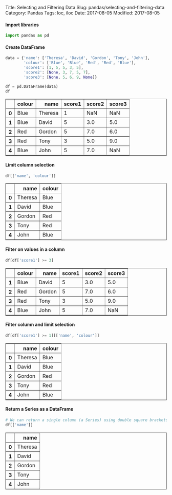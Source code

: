 Title: Selecting and Filtering Data
Slug: pandas/selecting-and-filtering-data
Category: Pandas
Tags: loc, iloc
Date: 2017-08-05
Modified: 2017-08-05

#### Import libraries


```python
import pandas as pd
```

#### Create DataFrame


```python
data = {'name': ['Theresa', 'David', 'Gordon', 'Tony', 'John'],
        'colour': ['Blue', 'Blue', 'Red', 'Red', 'Blue'],
        'score1': [1, 5, 5, 3, 5],
        'score2': [None, 3, 7, 5, 7],
        'score3': [None, 5, 6, 9, None]}

df = pd.DataFrame(data)
df
```




<div>
<style>
    .dataframe thead tr:only-child th {
        text-align: right;
    }

    .dataframe thead th {
        text-align: left;
    }

    .dataframe tbody tr th {
        vertical-align: top;
    }
</style>
<table border="1" class="dataframe">
  <thead>
    <tr style="text-align: right;">
      <th></th>
      <th>colour</th>
      <th>name</th>
      <th>score1</th>
      <th>score2</th>
      <th>score3</th>
    </tr>
  </thead>
  <tbody>
    <tr>
      <th>0</th>
      <td>Blue</td>
      <td>Theresa</td>
      <td>1</td>
      <td>NaN</td>
      <td>NaN</td>
    </tr>
    <tr>
      <th>1</th>
      <td>Blue</td>
      <td>David</td>
      <td>5</td>
      <td>3.0</td>
      <td>5.0</td>
    </tr>
    <tr>
      <th>2</th>
      <td>Red</td>
      <td>Gordon</td>
      <td>5</td>
      <td>7.0</td>
      <td>6.0</td>
    </tr>
    <tr>
      <th>3</th>
      <td>Red</td>
      <td>Tony</td>
      <td>3</td>
      <td>5.0</td>
      <td>9.0</td>
    </tr>
    <tr>
      <th>4</th>
      <td>Blue</td>
      <td>John</td>
      <td>5</td>
      <td>7.0</td>
      <td>NaN</td>
    </tr>
  </tbody>
</table>
</div>



#### Limit column selection


```python
df[['name', 'colour']]
```




<div>
<style>
    .dataframe thead tr:only-child th {
        text-align: right;
    }

    .dataframe thead th {
        text-align: left;
    }

    .dataframe tbody tr th {
        vertical-align: top;
    }
</style>
<table border="1" class="dataframe">
  <thead>
    <tr style="text-align: right;">
      <th></th>
      <th>name</th>
      <th>colour</th>
    </tr>
  </thead>
  <tbody>
    <tr>
      <th>0</th>
      <td>Theresa</td>
      <td>Blue</td>
    </tr>
    <tr>
      <th>1</th>
      <td>David</td>
      <td>Blue</td>
    </tr>
    <tr>
      <th>2</th>
      <td>Gordon</td>
      <td>Red</td>
    </tr>
    <tr>
      <th>3</th>
      <td>Tony</td>
      <td>Red</td>
    </tr>
    <tr>
      <th>4</th>
      <td>John</td>
      <td>Blue</td>
    </tr>
  </tbody>
</table>
</div>



#### Filter on values in a column


```python
df[df['score1'] >= 3]
```




<div>
<style>
    .dataframe thead tr:only-child th {
        text-align: right;
    }

    .dataframe thead th {
        text-align: left;
    }

    .dataframe tbody tr th {
        vertical-align: top;
    }
</style>
<table border="1" class="dataframe">
  <thead>
    <tr style="text-align: right;">
      <th></th>
      <th>colour</th>
      <th>name</th>
      <th>score1</th>
      <th>score2</th>
      <th>score3</th>
    </tr>
  </thead>
  <tbody>
    <tr>
      <th>1</th>
      <td>Blue</td>
      <td>David</td>
      <td>5</td>
      <td>3.0</td>
      <td>5.0</td>
    </tr>
    <tr>
      <th>2</th>
      <td>Red</td>
      <td>Gordon</td>
      <td>5</td>
      <td>7.0</td>
      <td>6.0</td>
    </tr>
    <tr>
      <th>3</th>
      <td>Red</td>
      <td>Tony</td>
      <td>3</td>
      <td>5.0</td>
      <td>9.0</td>
    </tr>
    <tr>
      <th>4</th>
      <td>Blue</td>
      <td>John</td>
      <td>5</td>
      <td>7.0</td>
      <td>NaN</td>
    </tr>
  </tbody>
</table>
</div>



#### Filter column and limit selection


```python
df[df['score1'] >= 1][['name', 'colour']]
```




<div>
<style>
    .dataframe thead tr:only-child th {
        text-align: right;
    }

    .dataframe thead th {
        text-align: left;
    }

    .dataframe tbody tr th {
        vertical-align: top;
    }
</style>
<table border="1" class="dataframe">
  <thead>
    <tr style="text-align: right;">
      <th></th>
      <th>name</th>
      <th>colour</th>
    </tr>
  </thead>
  <tbody>
    <tr>
      <th>0</th>
      <td>Theresa</td>
      <td>Blue</td>
    </tr>
    <tr>
      <th>1</th>
      <td>David</td>
      <td>Blue</td>
    </tr>
    <tr>
      <th>2</th>
      <td>Gordon</td>
      <td>Red</td>
    </tr>
    <tr>
      <th>3</th>
      <td>Tony</td>
      <td>Red</td>
    </tr>
    <tr>
      <th>4</th>
      <td>John</td>
      <td>Blue</td>
    </tr>
  </tbody>
</table>
</div>



#### Return a Series as a DataFrame


```python
# We can return a single column (a Series) using double square brackets
df[['name']]
```




<div>
<style>
    .dataframe thead tr:only-child th {
        text-align: right;
    }

    .dataframe thead th {
        text-align: left;
    }

    .dataframe tbody tr th {
        vertical-align: top;
    }
</style>
<table border="1" class="dataframe">
  <thead>
    <tr style="text-align: right;">
      <th></th>
      <th>name</th>
    </tr>
  </thead>
  <tbody>
    <tr>
      <th>0</th>
      <td>Theresa</td>
    </tr>
    <tr>
      <th>1</th>
      <td>David</td>
    </tr>
    <tr>
      <th>2</th>
      <td>Gordon</td>
    </tr>
    <tr>
      <th>3</th>
      <td>Tony</td>
    </tr>
    <tr>
      <th>4</th>
      <td>John</td>
    </tr>
  </tbody>
</table>
</div>

